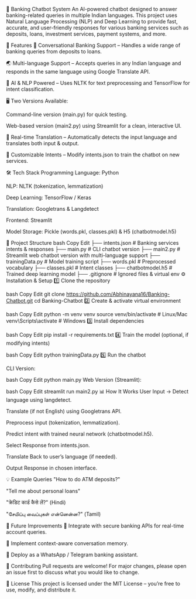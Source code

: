 🏦 Banking Chatbot System
An AI-powered chatbot designed to answer banking-related queries in multiple Indian languages.
This project uses Natural Language Processing (NLP) and Deep Learning to provide fast, accurate, and user-friendly responses for various banking services such as deposits, loans, investment services, payment systems, and more.

🚀 Features
💬 Conversational Banking Support – Handles a wide range of banking queries from deposits to loans.

🌏 Multi-language Support – Accepts queries in any Indian language and responds in the same language using Google Translate API.

🤖 AI & NLP Powered – Uses NLTK for text preprocessing and TensorFlow for intent classification.

🖥 Two Versions Available:

Command-line version (main.py) for quick testing.

Web-based version (main2.py) using Streamlit for a clean, interactive UI.

🔄 Real-time Translation – Automatically detects the input language and translates both input & output.

📂 Customizable Intents – Modify intents.json to train the chatbot on new services.

🛠 Tech Stack
Programming Language: Python

NLP: NLTK (tokenization, lemmatization)

Deep Learning: TensorFlow / Keras

Translation: Googletrans & Langdetect

Frontend: Streamlit

Model Storage: Pickle (words.pkl, classes.pkl) & H5 (chatbotmodel.h5)

📂 Project Structure
bash
Copy
Edit
├── intents.json         # Banking services intents & responses
├── main.py              # CLI chatbot version
├── main2.py             # Streamlit web chatbot version with multi-language support
├── trainingData.py      # Model training script
├── words.pkl            # Preprocessed vocabulary
├── classes.pkl          # Intent classes
├── chatbotmodel.h5      # Trained deep learning model
├── .gitignore           # Ignored files & virtual env
⚙️ Installation & Setup
1️⃣ Clone the repository

bash
Copy
Edit
git clone https://github.com/Abhinayana16/Banking-Chatbot.git
cd Banking-Chatbot
2️⃣ Create & activate virtual environment

bash
Copy
Edit
python -m venv venv
source venv/bin/activate      # Linux/Mac
venv\Scripts\activate         # Windows
3️⃣ Install dependencies

bash
Copy
Edit
pip install -r requirements.txt
4️⃣ Train the model (optional, if modifying intents)

bash
Copy
Edit
python trainingData.py
5️⃣ Run the chatbot

CLI Version:

bash
Copy
Edit
python main.py
Web Version (Streamlit):

bash
Copy
Edit
streamlit run main2.py
📊 How It Works
User Input → Detect language using langdetect.

Translate (if not English) using Googletrans API.

Preprocess input (tokenization, lemmatization).

Predict intent with trained neural network (chatbotmodel.h5).

Select Response from intents.json.

Translate Back to user’s language (if needed).

Output Response in chosen interface.

💡 Example Queries
"How to do ATM deposits?"

"Tell me about personal loans"

"क्रेडिट कार्ड कैसे लें?" (Hindi)

"சேமிப்பு வைப்புகள் என்னென்ன?" (Tamil)

📌 Future Improvements
🔐 Integrate with secure banking APIs for real-time account queries.

🧠 Implement context-aware conversation memory.

📱 Deploy as a WhatsApp / Telegram banking assistant.

🤝 Contributing
Pull requests are welcome! For major changes, please open an issue first to discuss what you would like to change.

📜 License
This project is licensed under the MIT License – you’re free to use, modify, and distribute it.
